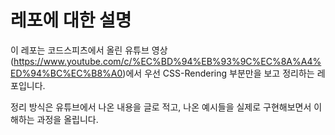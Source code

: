 # 레포에 대한 설명
이 레포는 코드스피츠에서 올린 유튜브 영상(https://www.youtube.com/c/%EC%BD%94%EB%93%9C%EC%8A%A4%ED%94%BC%EC%B8%A0)에서 우선 CSS-Rendering 부분만을 보고 정리하는 레포입니다.

정리 방식은 유튜브에서 나온 내용을 글로 적고, 나온 예시들을 실제로 구현해보면서 이해하는 과정을 올립니다.